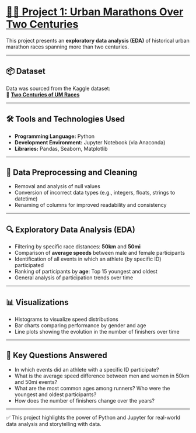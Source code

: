# [🏃‍♂️ Project 1: Urban Marathons Over Two Centuries](https://github.com/GonzaloFlores1306/gonzalo-s_portfolio/blob/main/Projects/UM-Over-Two-Centuries/Project01_AnalizingTwoCenturiesUM.ipynb)

This project presents an **exploratory data analysis (EDA)** of historical urban marathon races spanning more than two centuries.

---

## 📦 Dataset
Data was sourced from the Kaggle dataset:  
🔗 [**Two Centuries of UM Races**](https://www.kaggle.com/datasets/fatihyavuzz/two-centuries-of-um-races)

---

## 🛠️ Tools and Technologies Used
- **Programming Language:** Python  
- **Development Environment:** Jupyter Notebook (via Anaconda)  
- **Libraries:** Pandas, Seaborn, Matplotlib  

---

## 🧹 Data Preprocessing and Cleaning
- Removal and analysis of null values  
- Conversion of incorrect data types (e.g., integers, floats, strings to datetime)  
- Renaming of columns for improved readability and consistency  

---

## 🔍 Exploratory Data Analysis (EDA)
- Filtering by specific race distances: **50km** and **50mi**  
- Comparison of **average speeds** between male and female participants  
- Identification of all events in which an athlete (by specific ID) participated  
- Ranking of participants by **age**: Top 15 youngest and oldest  
- General analysis of participation trends over time  

---

## 📊 Visualizations
- Histograms to visualize speed distributions  
- Bar charts comparing performance by gender and age  
- Line plots showing the evolution in the number of finishers over time  

---

## 🧠 Key Questions Answered
- In which events did an athlete with a specific ID participate?  
- What is the average speed difference between men and women in 50km and 50mi events?  
- What are the most common ages among runners? Who were the youngest and oldest participants?  
- How does the number of finishers change over the years?  

---

✅ This project highlights the power of Python and Jupyter for real-world data analysis and storytelling with data.
